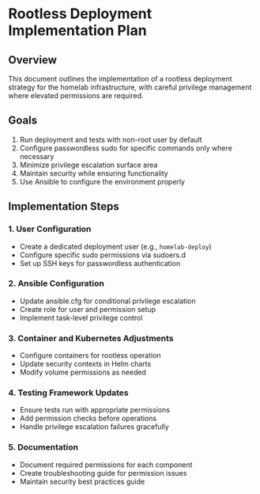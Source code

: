 # Rootless Deployment Implementation Plan

## Overview

This document outlines the implementation of a rootless deployment strategy for the homelab infrastructure, with careful privilege management where elevated permissions are required.

## Goals

1. Run deployment and tests with non-root user by default
2. Configure passwordless sudo for specific commands only where necessary
3. Minimize privilege escalation surface area
4. Maintain security while ensuring functionality
5. Use Ansible to configure the environment properly

## Implementation Steps

### 1. User Configuration

- Create a dedicated deployment user (e.g., `homelab-deploy`)
- Configure specific sudo permissions via sudoers.d
- Set up SSH keys for passwordless authentication

### 2. Ansible Configuration

- Update ansible.cfg for conditional privilege escalation
- Create role for user and permission setup
- Implement task-level privilege control

### 3. Container and Kubernetes Adjustments

- Configure containers for rootless operation
- Update security contexts in Helm charts
- Modify volume permissions as needed

### 4. Testing Framework Updates

- Ensure tests run with appropriate permissions
- Add permission checks before operations
- Handle privilege escalation failures gracefully

### 5. Documentation

- Document required permissions for each component
- Create troubleshooting guide for permission issues
- Maintain security best practices guide
